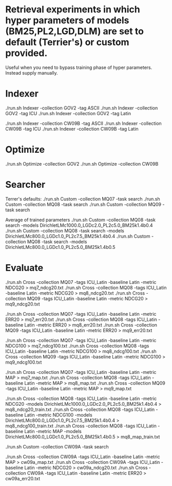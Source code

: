 # Retrieval experiments in which hyper parameters of models (BM25,PL2,LGD,DLM) are set to default (Terrier's) or custom provided.

Useful when you need to bypass training phase of hyper parameters. Instead supply manually.

# Indexer

./run.sh Indexer -collection GOV2 -tag ASCII
./run.sh Indexer -collection GOV2 -tag ICU
./run.sh Indexer -collection GOV2 -tag Latin

./run.sh Indexer -collection CW09B -tag ASCII
./run.sh Indexer -collection CW09B -tag ICU
./run.sh Indexer -collection CW09B -tag Latin

# Optimize

./run.sh Optimize -collection GOV2
./run.sh Optimize -collection CW09B


# Searcher

Terrer's defaults:
./run.sh Custom -collection MQ07 -task search
./run.sh Custom -collection MQ08 -task search
./run.sh Custom -collection MQ09 -task search

Average of trained parameters
./run.sh Custom -collection MQ08 -task search -models DirichletLMc1000.0_LGDc2.0_PL2c5.0_BM25k1.4b0.4
./run.sh Custom -collection MQ08 -task search -models DirichletLMc800.0_LGDc1.0_PL2c7.5_BM25k1.4b0.4
./run.sh Custom -collection MQ08 -task search -models DirichletLMc800.0_LGDc1.0_PL2c5.0_BM25k1.4b0.5

# Evaluate

./run.sh Cross -collection MQ07 -tags ICU_Latin -baseline Latin -metric NDCG20 > mq7_ndcg20.txt
./run.sh Cross -collection MQ08 -tags ICU_Latin -baseline Latin -metric NDCG20 > mq8_ndcg20.txt
./run.sh Cross -collection MQ09 -tags ICU_Latin -baseline Latin -metric NDCG20 > mq9_ndcg20.txt

./run.sh Cross -collection MQ07 -tags ICU_Latin -baseline Latin -metric ERR20 > mq7_err20.txt
./run.sh Cross -collection MQ08 -tags ICU_Latin -baseline Latin -metric ERR20 > mq8_err20.txt
./run.sh Cross -collection MQ09 -tags ICU_Latin -baseline Latin -metric ERR20 > mq9_err20.txt


./run.sh Cross -collection MQ07 -tags ICU_Latin -baseline Latin -metric NDCG100 > mq7_ndcg100.txt
./run.sh Cross -collection MQ08 -tags ICU_Latin -baseline Latin -metric NDCG100 > mq8_ndcg100.txt
./run.sh Cross -collection MQ09 -tags ICU_Latin -baseline Latin -metric NDCG100 > mq9_ndcg100.txt


./run.sh Cross -collection MQ07 -tags ICU_Latin -baseline Latin -metric MAP > mq7_map.txt
./run.sh Cross -collection MQ08 -tags ICU_Latin -baseline Latin -metric MAP > mq8_map.txt
./run.sh Cross -collection MQ09 -tags ICU_Latin -baseline Latin -metric MAP > mq9_map.txt

./run.sh Cross -collection MQ08 -tags ICU_Latin -baseline Latin -metric NDCG20 -models DirichletLMc1000.0_LGDc2.0_PL2c5.0_BM25k1.4b0.4 > mq8_ndcg20_train.txt
./run.sh Cross -collection MQ08 -tags ICU_Latin -baseline Latin -metric NDCG100 -models DirichletLMc800.0_LGDc1.0_PL2c7.5_BM25k1.4b0.4 > mq8_ndcg100_train.txt
./run.sh Cross -collection MQ08 -tags ICU_Latin -baseline Latin -metric MAP -models DirichletLMc800.0_LGDc1.0_PL2c5.0_BM25k1.4b0.5 > mq8_map_train.txt


./run.sh Custom -collection CW09A -task search


./run.sh Cross -collection CW09A -tags ICU_Latin -baseline Latin -metric MAP > cw09a_map.txt
./run.sh Cross -collection CW09A -tags ICU_Latin -baseline Latin -metric NDCG20 > cw09a_ndcg20.txt
./run.sh Cross -collection CW09A -tags ICU_Latin -baseline Latin -metric ERR20 > cw09a_err20.txt
